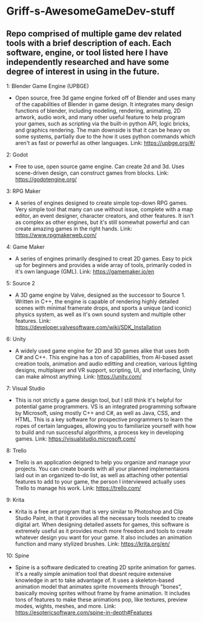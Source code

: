 # Griff-s-AwesomeGameDev-stuff
Repo comprised of multiple game dev related tools with a brief description of each.
Each software, engine, or tool listed here I have independently researched and have some degree of interest in using in the future.
----------------------------------------------------------
1: Blender Game Engine (UPBGE)
- Open source, free 3d game engine forked off of Blender and uses many of the capabilities of Blender in game design.  It integrates many design functions of blender, including modeling, rendering, animating, 2D artwork, audio work, and many other useful feature to help program your games, such as scripting via the built-in python API, logic bricks, and graphics rendering.  The main downside is that it can be heavy on some systems, partially due to the how it uses python commands which aren't as fast or powerful as other languages.  Link: https://upbge.org/#/


2: Godot
- Free to use, open source game engine.  Can create 2d and 3d.  Uses scene-driven design, can construct games from blocks.  Link: https://godotengine.org/


3: RPG Maker
- A series of engines designed to create simple top-down RPG games.  Very simple tool that many can use without issue, complete with a map editor, an event designer, character creators, and other features.  It isn't as complex as other engines, but it's still somewhat powerful and can create amazing games in the right hands. Link: https://www.rpgmakerweb.com/

4: Game Maker
- A series of engines primarily desgined to creat 2D games.  Easy to pick up for beginners and provides a wide array of tools, primarily coded in it's own language (GML).  Link: https://gamemaker.io/en

5: Source 2
- A 3D game engine by Valve, designed as the successor to Source 1.  Written in C++, the engine is capable of rendering highly detailed scenes with minimal framerate drops, and sports a unique (and iconic) physics system, as well as it's own sound system and multiple other features.  Link: https://developer.valvesoftware.com/wiki/SDK_Installation

6: Unity
- A widely used game engine for 2D and 3D games alike that uses both C# and C++.  This engine has a ton of capabilities, from AI-based asset creation tools, animation and audio editting and creation, various lighting designs, multiplayer and VR support, scripting, UI, and interfacing, Unity can make almost anything.  Link: https://unity.com/

7: Visual Studio
- This is not strictly a game design tool, but I still think it's helpful for potential game programmers.  VS is an integrated programming software by Microsoft, using mostly C++ and C#, as well as Java, CSS, and HTML.  This is a key software for prospective programmers to learn the ropes of certain languages, allowing you to familiarize yourself with how to build and run successful algorithms, a process key in developing games.  Link: https://visualstudio.microsoft.com/

8: Trello
- Trello is an application deigned to help you organize and manage your projects.  You can create boards with all your planned implementaions laid out in an organized to-do list, as well as attaching other potential features to add to your game, the person I interviewed actually uses Trello to manage his work. Link: https://trello.com/

9: Krita
- Krita is a free art program that is very similar to Photoshop and Clip Studio Paint, in that it provides all the necessary tools needed to create digital art.  When designing detailed assets for games, this software is extremely useful as it provides much more freedom and tools to create whatever design you want for your game.  It also includes an animation function and many stylized brushes.  Link: https://krita.org/en/

10: Spine
- Spine is a software dedicated to creating 2D sprite animation for games.  It's a really simple animation tool that doesnt require extensive knowledge in art to take advantage of.  It uses a skeleton-based animation model that animates sprite movements through "bones", basically moving sprites without frame by frame animation.  It includes tons of features to make these animations pop, like textures, preview modes, wights, meshes, and more. Link: https://esotericsoftware.com/spine-in-depth#Features

